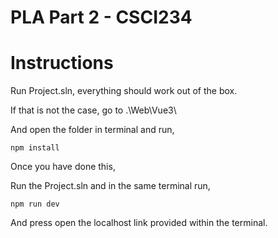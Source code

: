 # PLA Part 2 - CSCI234

# Instructions
Run Project.sln, everything should work out of the box.

If that is not the case, go to .\Web\Vue3\

And open the folder in terminal and run,

`npm install`

Once you have done this,

Run the Project.sln and in the same terminal run,

`npm run dev`

And press open the localhost link provided within the terminal.


